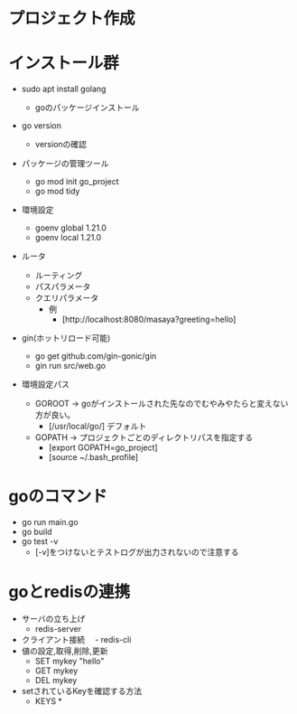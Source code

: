 # プロジェクト作成

# インストール群

- sudo apt install golang
  - goのパッケージインストール

- go version 
  - versionの確認

- パッケージの管理ツール
  - go mod init go_project
  - go mod tidy

- 環境設定
  - goenv global 1.21.0
  - goenv local 1.21.0

- ルータ
  - ルーティング
  - パスパラメータ
  - クエリパラメータ
    - 例
      - [http://localhost:8080/masaya?greeting=hello]

- gin(ホットリロード可能)
  - go get github.com/gin-gonic/gin
  - gin run src/web.go
- 環境設定パス
  - GOROOT → goがインストールされた先なのでむやみやたらと変えない方が良い。
    - [/usr/local/go/] デフォルト 
  - GOPATH → プロジェクトごとのディレクトリパスを指定する
    - [export GOPATH=go_project]
    - [source ~/.bash_profile]

# goのコマンド
- go run main.go
- go build
- go test -v
  - [-v]をつけないとテストログが出力されないので注意する

# goとredisの連携
- サーバの立ち上げ
  - redis-server
- クライアント接続
　- redis-cli
- 値の設定,取得,削除,更新
  - SET mykey "hello"
  - GET mykey
  - DEL mykey
- setされているKeyを確認する方法
  - KEYS *


